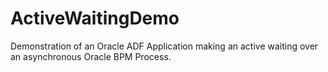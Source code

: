 # ActiveWaitingDemo
Demonstration of an Oracle ADF Application making an active waiting over an asynchronous Oracle BPM Process.
